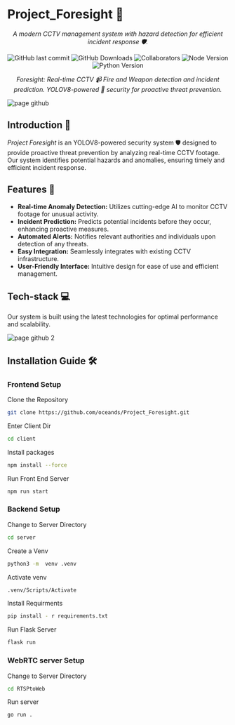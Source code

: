 # Project_Foresight 🚀

<div align="center">

_A modern CCTV management system with hazard detection for efficient incident response 🛡️._

![GitHub last commit](https://img.shields.io/github/last-commit/oceands/Project_Foresight)
![GitHub Downloads](https://img.shields.io/github/downloads/oceands/Project_Foresight/total.svg)
![Collaborators](https://img.shields.io/badge/collaborators-5-blue)
![Node Version](https://img.shields.io/badge/node_version-v18.16.1-red)
![Python Version](https://img.shields.io/badge/python_version-v3.11.4-purple)

_Foresight: Real-time CCTV 📹 Fire and Weapon detection and incident prediction. YOLOV8-powered 🧠 security for proactive threat prevention._

</div>

![page github](https://github.com/oceands/Project_Foresight/assets/94485584/f047fe12-1401-496e-81a9-6f0ba44e4e5f)


## Introduction 🌟
_Project Foresight_ is an YOLOV8-powered security system 🛡️ designed to provide proactive threat prevention by analyzing real-time CCTV footage. Our system identifies potential hazards and anomalies, ensuring timely and efficient incident response.

## Features 🚀
- **Real-time Anomaly Detection:** Utilizes cutting-edge AI to monitor CCTV footage for unusual activity.
- **Incident Prediction:** Predicts potential incidents before they occur, enhancing proactive measures.
- **Automated Alerts:** Notifies relevant authorities and individuals upon detection of any threats.
- **Easy Integration:** Seamlessly integrates with existing CCTV infrastructure.
- **User-Friendly Interface:** Intuitive design for ease of use and efficient management.

## Tech-stack 💻
Our system is built using the latest technologies for optimal performance and scalability.

![page github 2](https://github.com/oceands/Project_Foresight/assets/94485584/c04d9c56-9242-4223-8c19-674ec8026358)

## Installation Guide 🛠️

### Frontend Setup
Clone the Repository
```sh
git clone https://github.com/oceands/Project_Foresight.git
```
Enter Client Dir
```sh
cd client
```
Install packages
```sh
npm install --force
```
Run Front End Server 
```sh
npm run start
```


### Backend Setup
Change to Server Directory
```sh
cd server
```
Create a Venv
```sh
python3 -m  venv .venv
```
Activate venv
```sh
.venv/Scripts/Activate
```
Install Requirments
```sh
pip install - r requirements.txt
```
Run Flask Server
```sh
flask run
```
### WebRTC server Setup
Change to Server Directory
```sh
cd RTSPtoWeb
```
Run server
```sh
go run .
```




